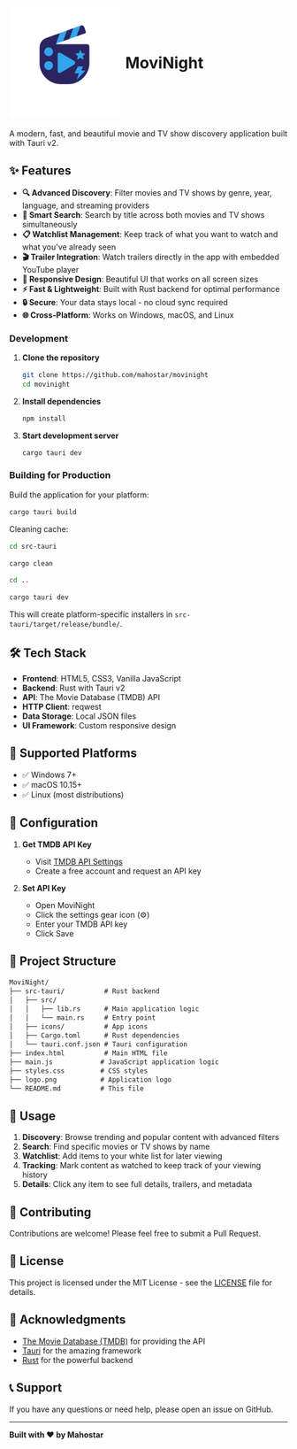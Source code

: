 <h1 style="display: flex; align-items: center; gap: 10px;">
  <img src="dist/logo.png" alt="MoviNight" width="200"/>
  MoviNight
</h1>


A modern, fast, and beautiful movie and TV show discovery application built with Tauri v2.

## ✨ Features

- **🔍 Advanced Discovery**: Filter movies and TV shows by genre, year, language, and streaming providers
- **🔎 Smart Search**: Search by title across both movies and TV shows simultaneously  
- **📋 Watchlist Management**: Keep track of what you want to watch and what you've already seen
- **🎬 Trailer Integration**: Watch trailers directly in the app with embedded YouTube player
- **📱 Responsive Design**: Beautiful UI that works on all screen sizes
- **⚡ Fast & Lightweight**: Built with Rust backend for optimal performance
- **🔒 Secure**: Your data stays local - no cloud sync required
- **🌐 Cross-Platform**: Works on Windows, macOS, and Linux

### Development

1. **Clone the repository**
   ```bash
   git clone https://github.com/mahostar/movinight
   cd movinight
   ```

2. **Install dependencies**
   ```bash
   npm install
   ```

3. **Start development server**
   ```bash
   cargo tauri dev
   ```

### Building for Production

Build the application for your platform:

```bash
cargo tauri build
```

Cleaning cache:
```bash
cd src-tauri
```
```bash
cargo clean
```
```bash
cd ..
```
```bash
cargo tauri dev
```

This will create platform-specific installers in `src-tauri/target/release/bundle/`.

## 🛠️ Tech Stack

- **Frontend**: HTML5, CSS3, Vanilla JavaScript
- **Backend**: Rust with Tauri v2
- **API**: The Movie Database (TMDB) API
- **HTTP Client**: reqwest
- **Data Storage**: Local JSON files
- **UI Framework**: Custom responsive design

## 📱 Supported Platforms

- ✅ Windows 7+
- ✅ macOS 10.15+
- ✅ Linux (most distributions)

## 🔧 Configuration

1. **Get TMDB API Key**
   - Visit [TMDB API Settings](https://www.themoviedb.org/settings/api)
   - Create a free account and request an API key

2. **Set API Key**
   - Open MoviNight
   - Click the settings gear icon (⚙️)
   - Enter your TMDB API key
   - Click Save

## 📁 Project Structure

```
MoviNight/
├── src-tauri/          # Rust backend
│   ├── src/
│   │   ├── lib.rs      # Main application logic
│   │   └── main.rs     # Entry point
│   ├── icons/          # App icons
│   ├── Cargo.toml      # Rust dependencies
│   └── tauri.conf.json # Tauri configuration
├── index.html          # Main HTML file
├── main.js            # JavaScript application logic
├── styles.css         # CSS styles
├── logo.png           # Application logo
└── README.md          # This file
```

## 🎯 Usage

1. **Discovery**: Browse trending and popular content with advanced filters
2. **Search**: Find specific movies or TV shows by name
3. **Watchlist**: Add items to your white list for later viewing
4. **Tracking**: Mark content as watched to keep track of your viewing history
5. **Details**: Click any item to see full details, trailers, and metadata

## 🤝 Contributing

Contributions are welcome! Please feel free to submit a Pull Request.

## 📄 License

This project is licensed under the MIT License - see the [LICENSE](LICENSE) file for details.

## 🙏 Acknowledgments

- [The Movie Database (TMDB)](https://www.themoviedb.org/) for providing the API
- [Tauri](https://tauri.app/) for the amazing framework
- [Rust](https://www.rust-lang.org/) for the powerful backend

## 📞 Support

If you have any questions or need help, please open an issue on GitHub.

---

**Built with ❤️ by Mahostar** 
